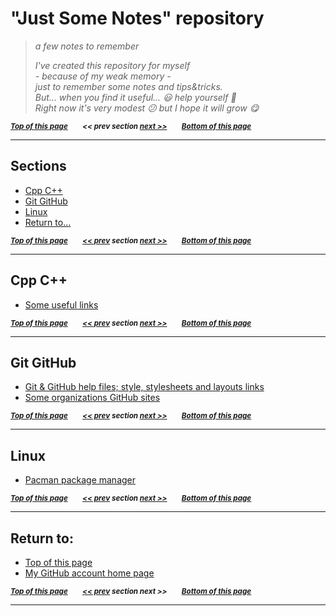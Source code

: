 <a name="0"><a name="pgtop">

# "Just Some Notes" repository</a></a>

> _a few notes to remember_
>
> _I've created this repository for myself <br> - because of my weak memory - <br> just to remember some notes and tips&tricks.<br> But... when you find it useful... :smiley: help yourself :gift: <br> Right now it's very modest :confused: but I hope it will grow :yum:_

<sub>**_[Top of this page](#pgtop)&emsp;&emsp;<< prev section [next >>](#1)&emsp;&emsp;[Bottom of this page](#returnto)_**</sub>

---

<a name="1"><a name="sections">

## Sections</a></a>

- [Cpp C++](#cpp)
- [Git GitHub](#git-github)
- [Linux](#linux)
- [Return to...](#returnto)

<sub>**_[Top of this page](#pgtop)&emsp;&emsp;[<< prev](#0) section [next >>](#2)&emsp;&emsp;[Bottom of this page](#returnto)_**</sub>

---

<a name="2"><a name="cpp">

## Cpp C++</a></a>

- [Some useful links](./Cpp%20C%2B%2B/cpp-useful-links.md#pgtop)

<sub>**_[Top of this page](#pgtop)&emsp;&emsp;[<< prev](#1) section [next >>](#3)&emsp;&emsp;[Bottom of this page](#returnto)_**</sub>

---

<a name="3"><a name="git-github">

## Git GitHub</a></a>

- [Git & GitHub help files; style, stylesheets and layouts links](./Git%20GitHub/github-help-and-styles.md#pgtop)
- [Some organizations GitHub sites](./Git%20GitHub/github-organizations.md#pgtop)

<sub>**_[Top of this page](#pgtop)&emsp;&emsp;[<< prev](#2) section [next >>](#4)&emsp;&emsp;[Bottom of this page](#returnto)_**</sub>

---

<a name="4"><a name="linux">

## Linux</a></a>

- [Pacman package manager](./linux/linux-pacman.md#pgtop)

<sub>**_[Top of this page](#pgtop)&emsp;&emsp;[<< prev](#3) section [next >>](#5)&emsp;&emsp;[Bottom of this page](#returnto)_**</sub>

---

<a name="5"><a name="returnto">

## Return to:</a></a>

- [Top of this page](#pgtop)
- [My GitHub account home page](https://github.com/ktprezes)

<sub>**_[Top of this page](#pgtop)&emsp;&emsp;[<< prev](#4) section next >>&emsp;&emsp;[Bottom of this page](#returnto)_**</sub>

---
